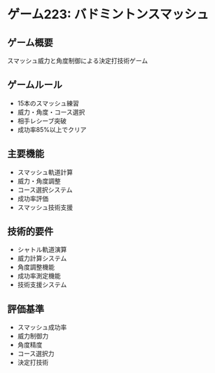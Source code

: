 # ゲーム223: バドミントンスマッシュ

## ゲーム概要
スマッシュ威力と角度制御による決定打技術ゲーム

## ゲームルール
- 15本のスマッシュ練習
- 威力・角度・コース選択
- 相手レシーブ突破
- 成功率85%以上でクリア

## 主要機能
- スマッシュ軌道計算
- 威力・角度調整
- コース選択システム
- 成功率評価
- スマッシュ技術支援

## 技術的要件
- シャトル軌道演算
- 威力計算システム
- 角度調整機能
- 成功率測定機能
- 技術支援システム

## 評価基準
- スマッシュ成功率
- 威力制御力
- 角度精度
- コース選択力
- 決定打技術